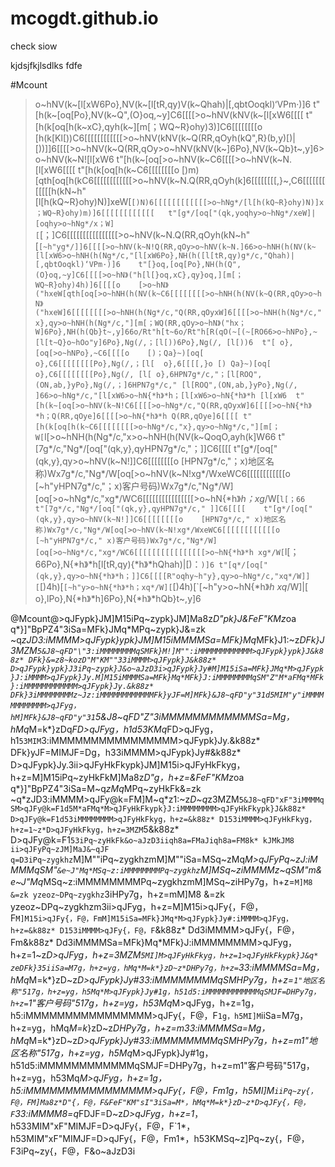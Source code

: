 # mcogdt.github.io

check siow

kjdsjfkjlsdlks fdfe

#Mcount
>o~hNV(k~[l[xW6Po},NV(k~[l[tR,qy)V(k~Qhah)|[,qbtOoqkl)‘VPm·)]6	t"[h(k~[oq[Po},NV(k~Q",(O}oq,~y]C6[[[[>o~hNV(kNV(k~[l[xW6[[[[	t"[h(k[oq[h(k~xC},qyh(k~][m[；WQ~R}ohy)3)]C6[[[[[[[[o	[h(k[Kl[))C6[[[[[[[[[[[[>o~hNV(kNV(k~Q(RR,qOyh(kQ",R}(b,y)[)|[))]]6[[[[>o~hNV(k~Q(RR,qOy>o~hNV(kNV(k~]6Po},NV(k~Qb}t~,y]6>o~hNV(k~N![l[xW6	t"[h(k~[oq[>o~hNV(k~C6[[[[>o~hNV(k~N.[l[xW6[[[[	t"[h(k[oq[h(k~C6[[[[[[[[o	[)m)[qth[oq[h(kC6[[[[[[[[[[[[>o~hNV(k~N.Q(RR,qOyh(k]6[[[[[[[[,}~,C6[[[[[[[[[[[[h(kN~h"[l[h(kQ~R}ohy)N)]xeW[`[)N)6[[[[[[[[[[[[>o~hNg*/[l[h(kQ~R}ohy)N)]x；WQ~R}ohy)m)]6[[[[[[[[[[[[	t"[g*/[oq["(qk,yoqhy>o~hNg*/xeW]|[oqhy>o~hNg*/x；W][`[；]C6[[[[[[[[[[[[[[[[>o~hNV(k~N.Q(RR,qOyh(kN~h"[`[~h"yg*/]]6[[[[>o~hNV(k~N!Q(RR,qOy>o~hNV(k~N.]66>o~hNH(h(NV(k~[l[xW6>o~hNH(h(Ng*/c,"[l[xW6Po},NH(h([l[tR,qy)g*/c,"Qhah)|[,qbtOoqkl)‘VPm·)]6	t"[}oq,[oq[Po},NH(h(Q",(O}oq,~y]C6[[[[>o~hN》("h[l[}oq,xC},qy}oq,][m[；WQ~R}ohy)4h)]6[[[[o	[>o~hN》("hxeW[qth[oq[>o~hNH(h(NV(k~C6[[[[[[[[>o~hNH(h(NV(k~Q(RR,qOy>o~hN》("hxeW]6[[[[[[[[>o~hNH(h(Ng*/c,"Q(RR,qOyxW]6[[[[>o~hNH(h(Ng*/c,"x},qy>o~hNH(h(Ng*/c,"][m[；WQ(RR,qOy>o~hN》("hx；W]6Po},NH(h(Qb}t~,y]66o/Rt"h[t~6o/Rt"h[R(qO(~[(~[RO66>o~hNPo},~[l[t~Q}o~hOo"y]6Po},Ng(/,；[l[))6Po},Ng(/,
[l[))6	t"[	o},[oq[>o~hNPo},~C6[[[[o	[)；Qa}~)[oq[	o},C6[[[[[[[[Po},Ng(/,；[l[	o},6[[[[,}o	[)
Qa}~)[oq[	o},C6[[[[[[[[Po},Ng(/,
[l[	o},6HPN7g*/c,"；[l[ROQ",(ON,ab,}yPo},Ng(/,；]6HPN7g*/c,"
[l[ROQ",(ON,ab,}yPo},Ng(/,
]66>o~hNg*/c,"[l[xW6>o~hN{*h》*h；[l[xW6>o~hN{*h》*h
[l[xW6	t"[h(k~[oq[>o~hNV(k~N!C6[[[[>o~hNg*/c,"Q(RR,qOyxW]6[[[[>o~hN{*h》*h；Q(RR,qOye]6[[[[>o~hN{*h》*h
Q(RR,qOye]6[[[[	t"[h(k[oq[h(k~C6[[[[[[[[>o~hNg*/c,"x},qy>o~hNg*/c,"][m[；W[`l[>o~hNH(h(Ng*/c,"x>o~hNH(h(NV(k~QoqO,ayh(k]W66	t"[7g*/c,"Ng*/[oq["(qk,y},qyHPN7g*/c,"；]]C6[[[[	t"[g*/[oq["(qk,y},qy>o~hNV(k~N!]]C6[[[[[[[[o	[HPN7g*/c,"；x)地区名称)Wx7g*/c,"Ng*/W[oq[>o~hNV(k~N!xg*/WxeWC6[[[[[[[[[[[[o	[~h"yHPN7g*/c,"；x)客户号码)Wx7g*/c,"Ng*/W][oq[>o~hNg*/c,"xg*/WC6[[[[[[[[[[[[[[[[>o~hN{*h》*h；xg*/W[`l[；66	t"[7g*/c,"Ng*/[oq["(qk,y},qyHPN7g*/c,"
]]C6[[[[	t"[g*/[oq["(qk,y},qy>o~hNV(k~N!]]C6[[[[[[[[o	[HPN7g*/c,"
x)地区名称)Wx7g*/c,"Ng*/W[oq[>o~hNV(k~N!xg*/WxeWC6[[[[[[[[[[[[o	[~h"yHPN7g*/c,"
x)客户号码)Wx7g*/c,"Ng*/W][oq[>o~hNg*/c,"xg*/WC6[[[[[[[[[[[[[[[[>o~hN{*h》*h
xg*/W[`l[；66Po},N{*h》*h[l[tR,qy){*h》*hQhah)|[)：`)]6	t"[q*/[oq["(qk,y},qy>o~hN{*h》*h；]]C6[[[[R"oqhy~h"y},qy>o~hNg*/c,"xq*/W]][`[)4h)[`[~h"y>o~hN{*h》*h；xq*/W][`[)4h)[`[~h"y>o~hN{*h》*h
xq*/W]|[	o},lPo},N{*h》*h]6Po},N{*h》*hQb}t~,y]6

@Mcount@>qJFypk}JM]M15iPq~zypk}JM]Ma8z*D"pk}J&FeF"KMz*oa
q*}]"BpPZ4"3iSa=MFk}JMq*MPq~zypk}J&=zk
~q*zJD3:iMMMM>qJFypk}ypk}JM]M15iMMMMSa=MFk}Mq*MFk}J1:~z*DFk}J3MZM`5&J8~qFD"\"3:iMMMMMMMMqSMFk}M!]M"":iMMMMMMMMMMMM>qJFypk}ypk}J&k88z*
DFk}&=z8~kozD"M"KM""33iMMMM>qJFypk}J&k88z*
D>qJFypk}ypk}J3iPq~zypk}J&o~aJzD3i>qJFypk}Jy#M]M15iSa=MFk}JMq*M>qJFypk}J:iMMMM>qJFypk}Jy.M]M15iMMMMSa=MFk}Mq*MFk}J:iMMMMMMMMqSM"Z"M*aFMq*MFk}:iMMMMMMMMMMMM>qJFypk}Jy.&k88z*
DFk}3iMMMMMMMMz~Jz:iMMMMMMMMMMMMFk}yJF=M]MFk}&J8~qFD"y"31d5MIM"y"iMMMMMMMMMMMM>qJFyg，hM]MFk}&J8~qFD"y"31`5&J8~qFD"Z"3iMMMMMMMMMMMMSa=Mg，hMq*M=k*}zDq*FD>qJFyg，h1d53KMq*FD>qJFyg，h1`53MIM`3:iMMMMMMMMMMMMMMMM>qJFypk}Jy.&k88z*
DFk}yJF=MIMJF=Dg，h33iMMMM>qJFypk}Jy#&k88z*
D>qJFypk}Jy.3ii>qJFyHkFkypk}JM]M15i>qJFyHkFkyg，h+z=M]M15iPq~zyHkFkM]Ma8z*D"g，h+z=&FeF"KMz*oa
q*}]"BpPZ4"3iSa=M~q*zMq*MPq~zyHkFk&=zk
~q*zJD3:iMMMM>qJFy@k=FM]M~q*z1:~z*D~q*z3MZM`5&J8~qFD"xF"3iMMMMqSM>qJFy@k=F1d5M*aFMq*M>qJFyHkFkypk}J:iMMMMMMMM>qJFyHkFkypk}J&k88z*
D>qJFy@k=F1d53iMMMMMMMM>qJFyHkFkyg，h+z=&k88z*
D153iMMMM>qJFyHkFkyg，h+z=1~z*D>qJFyHkFkyg，h+z=3MZM`5&k88z*
D>qJFy@k=F1`53iPq~zyHkFk&o~aJzD3iiqh8a=FMaJiqh8a=FM8k*
kJMkJM8
ii>qJFyPq~zJM]MaJ&~qJF
q=D3iPq~zygkhz`M]M""iPq~zygkhzmM]M""iSa=MSq~zMq*M>qJFyPq~zJ:iMMMMqSM"`&e~J"Mq*MSq~z:iMMMMMMMMPq~zygkhz`M]MSq~ziMMMMz~qSM"m&e~J"Mq*MSq~z:iMMMMMMMMPq~zygkhzmM]MSq~ziHPy7g，h+z=`M]M8
&=zk
yzeoz~DPq~zygkhz`3iHPy7g，h+z=mM]M8
&=zk
yzeoz~DPq~zygkhzm3ii>qJFyg，h+z=M]M15i>qJFy{，F@，F`M]M15i>qJFy{，F@，FmM]M15iSa=MFk}JMq*M>qJFypk}Jy#:iMMMM>qJFyg，h+z=&k88z*
D153iMMMM>qJFy{，F@，F`&k88z*
Dd3iMMMM>qJFy{，F@，Fm&k88z*
Dd3iMMMMSa=MFk}Mq*MFk}J:iMMMMMMMM>qJFyg，h+z=1~z*D>qJFyg，h+z=3MZM`5MI]M>qJFyHkFkyg，h+z=1>qJFyHkFkypk}J&q*
zeDFk}35iiSa=M7g，h+z=yg，hMq*M=k*}zD~z*DHPy7g，h+z=`33:iMMMMSa=Mg，hMq*M=k*}zD~z*D>qJFypk}Jy#33:iMMMMMMMMqSMHPy7g，h+z=`1"地区名称"517g，h+z=yg，h5Mq*M>qJFypk}Jy#1g，h51d5:iMMMMMMMMMMMMqSMJF=DHPy7g，h+z=`1"客户号码"517g，h+z=yg，h53Mq*M>qJFyg，h+z=1g，h5:iMMMMMMMMMMMMMMMM>qJFy{，F@，F`1g，h5MI]M`iiSa=M7g，h+z=yg，hMq*M=k*}zD~z*DHPy7g，h+z=m33:iMMMMSa=Mg，hMq*M=k*}zD~z*D>qJFypk}Jy#33:iMMMMMMMMqSMHPy7g，h+z=m1"地区名称"517g，h+z=yg，h5Mq*M>qJFypk}Jy#1g，h51d5:iMMMMMMMMMMMMqSMJF=DHPy7g，h+z=m1"客户号码"517g，h+z=yg，h53Mq*M>qJFyg，h+z=1g，h5:iMMMMMMMMMMMMMMMM>qJFy{，F@，Fm1g，h5MI]M`iiPq~zy{，F@，FM]Ma8z*D"{，F@，F&FeF"KM"sI"3iSa=M*，hMq*M=k*}zD~z*D>qJFy{，F@，F`33:iMMMM8=q*FDJF=D~z*D>qJFyg，h+z=1*，h533MIM"xF"MIMJF=D>qJFy{，F@，F`1*，h53MIM"xF"MIMJF=D>qJFy{，F@，Fm1*，h53KMSq~z]Pq~zy{，F@，F3iPq~zy{，F@，F&o~aJzD3i

